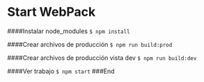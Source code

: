 
# Start WebPack

####Instalar node_modules
`$ npm install `

####Crear archivos de producción
`$ npm run build:prod `

####Crear archivos de producción vista dev
`$ npm run build:dev`

####Ver trabajo
`$ npm start`
###End
